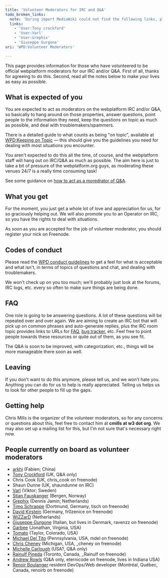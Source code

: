 ```yaml
---
title: 'Volunteer Moderators for IRC and Q&A'
todo_broken_links:
  note: 'During import MediaWiki could not find the following links, please fix and adjust this list.'
  links:
    - 'User:Tony crockford'
    - 'User:Varl'
    - 'User:Grephix'
    - 'Giuseppe Gurgone'
uri: 'WPD:Volunteer Moderators'

---
```

This page provides information for those who have volunteered to be official webplatform moderators for our IRC and/or Q&A. First of all, thanks for agreeing to do this. Second, read all the notes below to make your lives as easy as possible.

## What is expected of you

You are expected to act as moderators on the webplatform IRC and/or Q&A, so basically to hang around on those properties, answer questions, point people to the information they need, keep the questions on topic as much as possible, and deal with troublemakers/spammers.

There is a detailed guide to what counts as being "on topic", available at [WPD:Keeping on Topic](/WPD:Keeping_on_Topic) — this should give you the guidelines you need for dealing with most situations you encounter.

You aren't expected to do this all the time, of course, and the webplatform staff will hang out on IRC/Q&A as much as possible. The aim here is just to take a bit of pressure of the webplatform.org guys, as moderating these venues 24/7 is a really time consuming task!

See some guidance on [how to act as a moredrator of Q&A](/WPD:Q%26A_Moderation_Guide).

## What you get

For the moment, you just get a whole lot of love and appreciation for us, for so graciously helping out. We will also promote you to an Operator on IRC, so you have the rights to deal with situations.

As soon as you are accepted for the job of volunteer moderator, you should register your nick on Freenode.

## Codes of conduct

Please read the [WPD conduct guidelines](/WPD:Conduct) to get a feel for what is acceptable and what isn't, in terms of topics of questions and chat, and dealing with troublemakers.

We won't check up on you too much; we'll probably just look at the forums, IRC logs, etc. every so often to make sure things are being done.

## FAQ

One role is going to be answering questions. A lot of these questions will be repeated over and over again. We are aiming to create an IRC bot that will pick up on common phrases and auto-generate replies, plus the IRC room topic provides links to URLs for [FAQ](/WPD:FAQ), [bug tracker](https://www.w3.org/Bugs/Public/), etc. Feel free to point people towards these resources or quite out of them, as you see fit.

The Q&A is soon to be improved, with categorization, etc., things will be more manageable there soon as well.

## Leaving

If you don't want to do this anymore, please tell us, and we won't hate you. Anything you can do for us to help is really appreciated. Telling us helps us to look for other people to fill up the gaps.

## Getting help

Chris Mills is the organizer of the volunteer moderators, so for any concerns or questions about this, feel free to contact him at **cmills at w3 dot org**. We may also set up a mailing list for this, but I'm not sure that's necessary right now.

## People currently on board as volunteer moderators

-   [arkhi](/User:Arkhi) (Fabien; China)
-   [Tony Crockford](/w/index.php?title=User:Tony_crockford&action=edit&redlink=1) (UK, Q&A only)
-   Chris Cook (UK, chris\_cook on freenode)
-   Shaun Dunne (UK, shaundunne on IRC)
-   [Varl](/w/index.php?title=User:Varl&action=edit&redlink=1) (Viktor; Sweden)
-   [Stian Fauskanger](/User:Stianfauskanger) (Bergen, Norway)
-   [Grephix](/w/index.php?title=User:Grephix&action=edit&redlink=1) (Dennis Jamin; Netherlands)
-   [Timo Schrappe](/User:Timo) (Dortmund, Germany, tisch on freenode)
-   [David Kirstein](/User:Frozenice) (Germany, fr0zenice on freenode)
-   [WiZZarD](/User:WiZZarD) (Netherlands)
-   [Giuseppe Gurgone](/w/index.php?title=Giuseppe_Gurgone&action=edit&redlink=1) (Italian, but lives in Denmark, ravenzz on freenode)
-   [Garbee](/User:Garbee) (Jonathan, Virginia, USA)
-   [Tomato](/User:Tomato) (Taylor, Colorado, USA)
-   [Michael Del Tito](/User:Mdel) (Pennsylvania, USA, mdel on freenode)
-   [Chris Cheney](/User:Ccheney) (Michigan, USA, \_cheney on freenode)
-   [Michelle Carlough](/User:Michistar) (USA?, Q&A only)
-   [Rainulf Pineda](/User:Rainulf) (Toronto, Canada, \_Rainulf on freenode)
-   [Andrew Rowls](/User:Eternicode) (Q&A only, eternicode on freenode, lives in Indiana USA)
-   [Renoir Boulanger](/User:Renoirb) resident DevOps/Web developer (Montréal, Québec, Canada, renoirb on freenode)
